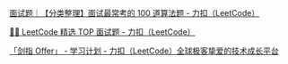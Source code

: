 [面试题｜【分类整理】面试最常考的 100 道算法题 - 力扣（LeetCode）](https://leetcode.cn/circle/discuss/793lKv/)

[👨‍💻 LeetCode 精选 TOP 面试题 - 力扣（LeetCode）](https://leetcode.cn/problem-list/2ckc81c/)

[「剑指 Offer」 - 学习计划 - 力扣（LeetCode）全球极客挚爱的技术成长平台](https://leetcode.cn/study-plan/lcof/?progress=bod9yk7)